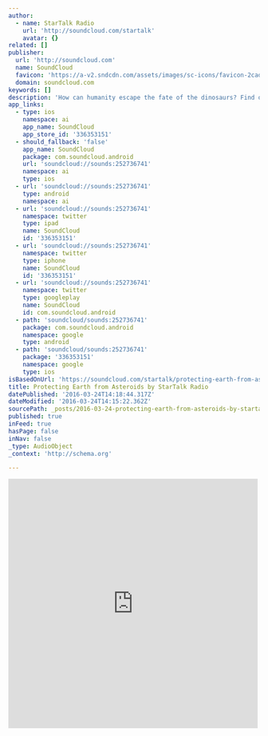 ```yaml
---
author:
  - name: StarTalk Radio
    url: 'http://soundcloud.com/startalk'
    avatar: {}
related: []
publisher:
  url: 'http://soundcloud.com'
  name: SoundCloud
  favicon: 'https://a-v2.sndcdn.com/assets/images/sc-icons/favicon-2cadd14b.ico'
  domain: soundcloud.com
keywords: []
description: 'How can humanity escape the fate of the dinosaurs? Find out when Neil deGrasse Tyson interviews Apollo 9 astronaut Rusty Schweickart, co-founder of the B612 foundation, devoted to protecting Earth from asteroids. With co-host Eugene Mirman.'
app_links:
  - type: ios
    namespace: ai
    app_name: SoundCloud
    app_store_id: '336353151'
  - should_fallback: 'false'
    app_name: SoundCloud
    package: com.soundcloud.android
    url: 'soundcloud://sounds:252736741'
    namespace: ai
    type: ios
  - url: 'soundcloud://sounds:252736741'
    type: android
    namespace: ai
  - url: 'soundcloud://sounds:252736741'
    namespace: twitter
    type: ipad
    name: SoundCloud
    id: '336353151'
  - url: 'soundcloud://sounds:252736741'
    namespace: twitter
    type: iphone
    name: SoundCloud
    id: '336353151'
  - url: 'soundcloud://sounds:252736741'
    namespace: twitter
    type: googleplay
    name: SoundCloud
    id: com.soundcloud.android
  - path: 'soundcloud/sounds:252736741'
    package: com.soundcloud.android
    namespace: google
    type: android
  - path: 'soundcloud/sounds:252736741'
    package: '336353151'
    namespace: google
    type: ios
isBasedOnUrl: 'https://soundcloud.com/startalk/protecting-earth-from-asteroids'
title: Protecting Earth from Asteroids by StarTalk Radio
datePublished: '2016-03-24T14:18:44.317Z'
dateModified: '2016-03-24T14:15:22.362Z'
sourcePath: _posts/2016-03-24-protecting-earth-from-asteroids-by-startalk-radio.md
published: true
inFeed: true
hasPage: false
inNav: false
_type: AudioObject
_context: 'http://schema.org'

---
```

<iframe src="https://cdn.embedly.com/widgets/media.html?src=https%3A%2F%2Fw.soundcloud.com%2Fplayer%2F%3Fvisual%3Dtrue%26url%3Dhttp%253A%252F%252Fapi.soundcloud.com%252Ftracks%252F252736741%26show_artwork%3Dtrue&amp;url=https%3A%2F%2Fsoundcloud.com%2Fstartalk%2Fprotecting-earth-from-asteroids&amp;image=http%3A%2F%2Fi1.sndcdn.com%2Fartworks-000151657089-rxt63d-t500x500.jpg&amp;key=b7d04c9b404c499eba89ee7072e1c4f7&amp;type=text%2Fhtml&amp;schema=soundcloud" width="500" height="500" scrolling="no" frameborder="0" allowfullscreen="allowfullscreen" style=""></iframe>
